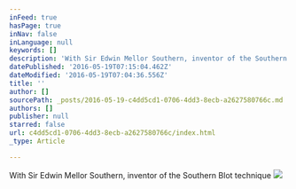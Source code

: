 ```yaml
---
inFeed: true
hasPage: true
inNav: false
inLanguage: null
keywords: []
description: 'With Sir Edwin Mellor Southern, inventor of the Southern Blot technique '
datePublished: '2016-05-19T07:15:04.462Z'
dateModified: '2016-05-19T07:04:36.556Z'
title: ''
author: []
sourcePath: _posts/2016-05-19-c4dd5cd1-0706-4dd3-8ecb-a2627580766c.md
authors: []
publisher: null
starred: false
url: c4dd5cd1-0706-4dd3-8ecb-a2627580766c/index.html
_type: Article

---
```

With Sir Edwin Mellor Southern, inventor of the Southern Blot technique
![](https://the-grid-user-content.s3-us-west-2.amazonaws.com/d484889d-8868-48b7-b859-0b5b0596d68f.jpg)